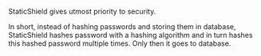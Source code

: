 StaticShield gives utmost priority to security.

In short, instead of hashing passwords and storing them in database, StaticShield hashes password with a hashing algorithm and in
turn hashes this hashed password multiple times. Only then it goes to database.
